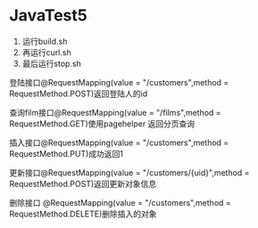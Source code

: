 # JavaTest5

1. 运行build.sh
2. 再运行curl.sh
3. 最后运行stop.sh

登陆接口@RequestMapping(value = "/customers",method = RequestMethod.POST)返回登陆人的id

查询film接口@RequestMapping(value = "/films",method = RequestMethod.GET)使用pagehelper
返回分页查询

插入接口@RequestMapping(value = "/customers",method = RequestMethod.PUT)成功返回1

更新接口@RequestMapping(value = "/customers/{uid}",method = RequestMethod.POST)返回更新对象信息

删除接口 @RequestMapping(value = "/customers",method = RequestMethod.DELETE)删除插入的对象
